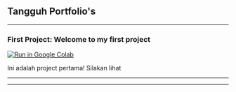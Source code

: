 ## Tangguh Portfolio's

---

### First Project: Welcome to my first project
[![Run in Google Colab](https://img.shields.io/badge/Run%20in%20Google%20Colab-Click%20Here-orange)](https://colab.research.google.com/drive/1J6PRPBwec2SqZl67ULUYudSn5Gqp7L7C)

<div style="text-align: justify">Ini adalah project pertama! Silakan lihat

---




---
<!-- Remove above link if you don't want to attibute -->

